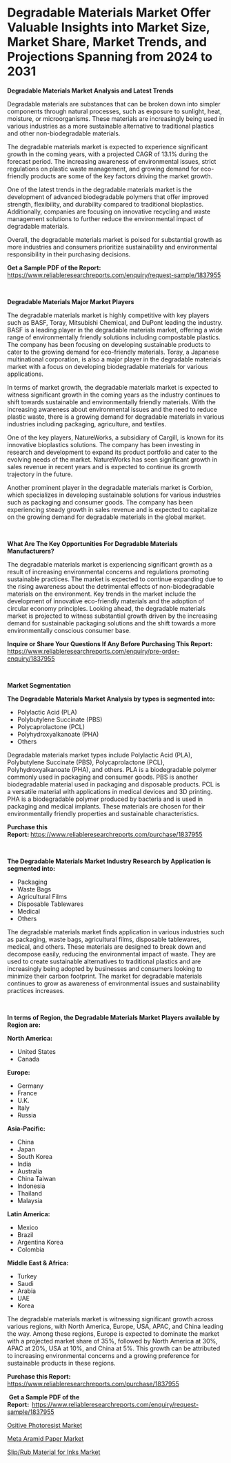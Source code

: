 <p><h1>Degradable Materials Market Offer Valuable Insights into Market Size, Market Share, Market Trends, and Projections Spanning from 2024 to 2031</h1></p><p><strong>Degradable Materials Market Analysis and Latest Trends</strong></p>
<p><p>Degradable materials are substances that can be broken down into simpler components through natural processes, such as exposure to sunlight, heat, moisture, or microorganisms. These materials are increasingly being used in various industries as a more sustainable alternative to traditional plastics and other non-biodegradable materials.</p><p>The degradable materials market is expected to experience significant growth in the coming years, with a projected CAGR of 13.1% during the forecast period. The increasing awareness of environmental issues, strict regulations on plastic waste management, and growing demand for eco-friendly products are some of the key factors driving the market growth.</p><p>One of the latest trends in the degradable materials market is the development of advanced biodegradable polymers that offer improved strength, flexibility, and durability compared to traditional bioplastics. Additionally, companies are focusing on innovative recycling and waste management solutions to further reduce the environmental impact of degradable materials.</p><p>Overall, the degradable materials market is poised for substantial growth as more industries and consumers prioritize sustainability and environmental responsibility in their purchasing decisions.</p></p>
<p><strong>Get a Sample PDF of the Report:&nbsp;</strong> <a href="https://www.reliableresearchreports.com/enquiry/request-sample/1837955">https://www.reliableresearchreports.com/enquiry/request-sample/1837955</a></p>
<p>&nbsp;</p>
<p><strong>Degradable Materials Major Market Players</strong></p>
<p><p>The degradable materials market is highly competitive with key players such as BASF, Toray, Mitsubishi Chemical, and DuPont leading the industry. BASF is a leading player in the degradable materials market, offering a wide range of environmentally friendly solutions including compostable plastics. The company has been focusing on developing sustainable products to cater to the growing demand for eco-friendly materials. Toray, a Japanese multinational corporation, is also a major player in the degradable materials market with a focus on developing biodegradable materials for various applications.</p><p>In terms of market growth, the degradable materials market is expected to witness significant growth in the coming years as the industry continues to shift towards sustainable and environmentally friendly materials. With the increasing awareness about environmental issues and the need to reduce plastic waste, there is a growing demand for degradable materials in various industries including packaging, agriculture, and textiles.</p><p>One of the key players, NatureWorks, a subsidiary of Cargill, is known for its innovative bioplastics solutions. The company has been investing in research and development to expand its product portfolio and cater to the evolving needs of the market. NatureWorks has seen significant growth in sales revenue in recent years and is expected to continue its growth trajectory in the future.</p><p>Another prominent player in the degradable materials market is Corbion, which specializes in developing sustainable solutions for various industries such as packaging and consumer goods. The company has been experiencing steady growth in sales revenue and is expected to capitalize on the growing demand for degradable materials in the global market.</p></p>
<p>&nbsp;</p>
<p><strong>What Are The Key Opportunities For Degradable Materials Manufacturers?</strong></p>
<p><p>The degradable materials market is experiencing significant growth as a result of increasing environmental concerns and regulations promoting sustainable practices. The market is expected to continue expanding due to the rising awareness about the detrimental effects of non-biodegradable materials on the environment. Key trends in the market include the development of innovative eco-friendly materials and the adoption of circular economy principles. Looking ahead, the degradable materials market is projected to witness substantial growth driven by the increasing demand for sustainable packaging solutions and the shift towards a more environmentally conscious consumer base.</p></p>
<p><strong>Inquire or Share Your Questions If Any Before Purchasing This Report:</strong> <a href="https://www.reliableresearchreports.com/enquiry/pre-order-enquiry/1837955">https://www.reliableresearchreports.com/enquiry/pre-order-enquiry/1837955</a></p>
<p>&nbsp;</p>
<p><strong>Market Segmentation</strong></p>
<p><strong>The Degradable Materials Market Analysis by types is segmented into:</strong></p>
<p><ul><li>Polylactic Acid (PLA)</li><li>Polybutylene Succinate (PBS)</li><li>Polycaprolactone (PCL)</li><li>Polyhydroxyalkanoate (PHA)</li><li>Others</li></ul></p>
<p><p>Degradable materials market types include Polylactic Acid (PLA), Polybutylene Succinate (PBS), Polycaprolactone (PCL), Polyhydroxyalkanoate (PHA), and others. PLA is a biodegradable polymer commonly used in packaging and consumer goods. PBS is another biodegradable material used in packaging and disposable products. PCL is a versatile material with applications in medical devices and 3D printing. PHA is a biodegradable polymer produced by bacteria and is used in packaging and medical implants. These materials are chosen for their environmentally friendly properties and sustainable characteristics.</p></p>
<p><strong>Purchase this Report:&nbsp;</strong><a href="https://www.reliableresearchreports.com/purchase/1837955">https://www.reliableresearchreports.com/purchase/1837955</a></p>
<p>&nbsp;</p>
<p><strong>The Degradable Materials Market Industry Research by Application is segmented into:</strong></p>
<p><ul><li>Packaging</li><li>Waste Bags</li><li>Agricultural Films</li><li>Disposable Tablewares</li><li>Medical</li><li>Others</li></ul></p>
<p><p>The degradable materials market finds application in various industries such as packaging, waste bags, agricultural films, disposable tablewares, medical, and others. These materials are designed to break down and decompose easily, reducing the environmental impact of waste. They are used to create sustainable alternatives to traditional plastics and are increasingly being adopted by businesses and consumers looking to minimize their carbon footprint. The market for degradable materials continues to grow as awareness of environmental issues and sustainability practices increases.</p></p>
<p>&nbsp;</p>
<p><strong>In terms of Region, the Degradable Materials Market Players available by Region are:</strong></p>
<p>
    <p> <strong> North America: </strong>
        <ul>
            <li>United States</li>
            <li>Canada</li>
        </ul>
        </p> 
    <p> <strong> Europe: </strong>
        <ul>
            <li>Germany</li>
            <li>France</li>
            <li>U.K.</li>
            <li>Italy</li>
            <li>Russia</li>
        </ul>
        </p> 
    <p> <strong> Asia-Pacific: </strong>
        <ul>
            <li>China</li>
            <li>Japan</li>
            <li>South Korea</li>
            <li>India</li>
            <li>Australia</li>
            <li>China Taiwan</li>
            <li>Indonesia</li>
            <li>Thailand</li>
            <li>Malaysia</li>
        </ul>
        </p> 
    <p> <strong> Latin America: </strong>
        <ul>
            <li>Mexico</li>
            <li>Brazil</li>
            <li>Argentina Korea</li>
            <li>Colombia</li>
        </ul>
        </p> 
    <p> <strong> Middle East & Africa: </strong>
        <ul>
            <li>Turkey</li>
            <li>Saudi</li>
            <li>Arabia</li>
            <li>UAE</li>
            <li>Korea</li>
        </ul>
    </p>
    </p>
<p><p>The degradable materials market is witnessing significant growth across various regions, with North America, Europe, USA, APAC, and China leading the way. Among these regions, Europe is expected to dominate the market with a projected market share of 35%, followed by North America at 30%, APAC at 20%, USA at 10%, and China at 5%. This growth can be attributed to increasing environmental concerns and a growing preference for sustainable products in these regions.</p></p>
<p><strong>Purchase this Report: </strong><a href="https://www.reliableresearchreports.com/purchase/1837955">https://www.reliableresearchreports.com/purchase/1837955</a></p>
<p>&nbsp;<strong>Get a Sample PDF of the Report:&nbsp;&nbsp;</strong><a href="https://www.reliableresearchreports.com/enquiry/request-sample/1837955">https://www.reliableresearchreports.com/enquiry/request-sample/1837955</a></p>
<p><strong></strong></p>
<p><p><a href="https://view.publitas.com/reportprime-1/ositive-photoresist-market-research-report-provides-thorough-industry-overview-which-offers-an-in-depth-analysis-of-product-trends-and-new-market-divisions/">Ositive Photoresist Market</a></p><p><a href="https://view.publitas.com/reportprime-1/meta-aramid-paper-market-size-and-growth-market-segmentation-regional-and-country-breakdowns-and-market-trends-for-period-from-2023-2030/">Meta Aramid Paper Market</a></p><p><a href="https://view.publitas.com/reportprime-1/slip-rub-material-for-inks-market-research-report-provides-critical-insights-that-can-help-shape-business-development-and-investment-strategies/">Slip/Rub Material for Inks Market</a></p></p>
